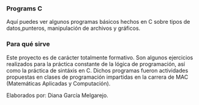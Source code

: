 ### Programs C
Aquí puedes ver algunos programas básicos hechos en C sobre tipos de datos,punteros, manipulación de archivos y gráficos.

### Para qué sirve
Este proyecto es de carácter totalmente formativo. Son algunos ejercicios realizados para la práctica constante de la lógica de programación, así como la práctica de sintáxis en C.
Dichos programas fueron actividades propuestas en clases de programación impartidas en la carrera de MAC (Matemáticas Aplicadas y Computación).

Elaborados por: Diana García Melgarejo.

